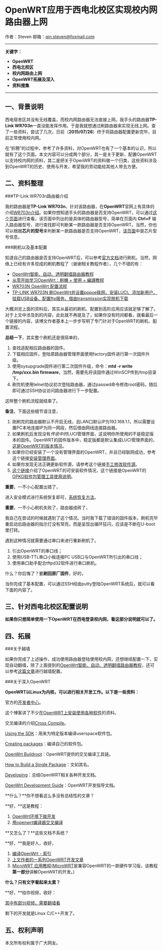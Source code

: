 OpenWRT应用于西电北校区实现校内网路由器上网
=======================================

作者：Steven 邮箱：<qin.steven@foxmail.com>
- - -

**关键字：**

+ **OpenWRT**
+ **西电北校区**
+ **校内网路由上网**
+ **OpenWRT拓展及深入**
+ **资料搜集**
- - -

一、背景说明
-----------

西电宿舍区并没有无线覆盖，而校内网路由器无法直接上网。我手头的路由器**TP-Link WR703n**一直没能发挥作用。于是我就想通过刷路由器来实现无线上网。查了一些资料，尝试了几次，日前（**2015/07/26**）终于将路由器配置更新完毕，目前正常使用校内网。

在“折腾”的过程中，参考了许多资料，对OpenWRT也有了一个基本的认识，所以就有了这个页面。本文内容可以分成两个部分，其一是关于更新、配置OpenWRT以支持校内网的资料，其二是把关于OpenWRT的资料做一个归类，这些资料涉及到OpenWRT的历史、使用与开发，希望我的劳动能给其他人带去方便。

二、资料整理
-----------

###TP-Link WR703n路由器介绍

我的路由器是**TP-Link WR703n**，针对该路由器，在**OpenWRT**官网上有具体的介绍[WR703n介绍](http://wiki.openwrt.org/zh-cn/toh/tp-link/tl-wr703n)。如果你想知道手头的路由器是否支持OpenWRT，可以通过[这个页面](http://wiki.openwrt.org/toh/start)进行查看，该页面中列出的是具体的路由器型号，简单在页面内 **Ctrl+F** 输入路由器型号，进行查找即可判断某一款路由器是否支持OpenWRT。当然，你也可以根据**芯片的型号**来判断某一款路由器是否支持OpenWRT，[该页面](https://downloads.openwrt.org/backfire/10.03/)中是芯片型号信息。

###刷机以及基本配置

知道自己的路由器是否支持OpenWRT后，可以参考[官方文档](http://wiki.openwrt.org/doc/howto/generic.flashing)进行刷机，当然，网络上已经有许多现成的刷机教程了（谢谢相关教程作者），几个不错的有：

+ [OpenWrt智能、自动、透明翻墙路由器教程][link-include-crosswall]
+ [从零开始学习OpenWrt：刷機 + 使用 + 編譯教程](http://upsangel.com/openwrt/openwrt-beginner-guide/)
+ [WR703N OpenWrt 配置流程](https://gist.github.com/ninehills/2627163)
+ [TP-LINK WR703N 刷OpenWrt并设置pppoe联网、安装LUCI、添加新用户、挂载USB设备、配置ftp服务、借由transmission实现脱机下载](http://blog.csdn.net/qinpeng_zbdx/article/details/8570488)

[link-include-crosswall]: http://softwaredownload.gitbooks.io/openwrt-fanqiang/content/

大概浏览上面的资料后，其实从最初的刷机、配置到高阶应用应该就足够了解了。对于上文中涉及到的内容，此处就不再提及了，如果你没有时间都看，就看最后一个链接的内容，该博文作者基本上一步步写明了专门针对于OpenWRT的刷机、配置流程。

**总结一下**，其实整个刷机还是很简单的，

1. 查找适配相应路由器的固件。
2. 下载相应固件，登陆原路由器管理界面使用factory固件进行第一次固件升级。
3. 使用sysupgrade固件进行第二次固件升级，命令：**mtd -r write /tmp/xxx.bin firmware**，当然，需要先将该固件通过WinSCP传到/tmp目录下。
4. 刷完机使用telnet协议初次登陆路由器，通过passwd命令修改root密码，随后即可通过SSH协议访问路由器进行下一步配置。

这样整个刷机流程就结束了。

**备注**，下面这些细节请注意，

1. 刚刷完的路由器默认不开启无线，且LAN口默认IP为192.168.1.1，所以需要设置PC本地连接IP为同一网段，然后借由网线连接路由器。
2. 如果刷机后发现没有*传说中的*LUCI管理界面，这说明你所使用的不是稳定版本的固件。OpenWRT的固件版本中，稳定版都是默认集成LUCI管理界面的，[这是OpenWRT的版本情况](http://wiki.openwrt.org/about/history)。
3. 如果你已经安装了一个没有管理界面的OpenWRT，并且已经联网成功，参考这个链接[安装管理界面](https://www.logcg.com/archives/608.html)。
4. 如果你发现无法正确更新软件源，请参考这个链接[手工修改软件源](http://sharpbai.gitbooks.io/tp-720n-openwrt-usb-boot-and-install-rtl-usb-wifi/content/opkg/README.html)。
5. [这个链接](http://wiki.openwrt.org/doc/packages)介绍了OpenWRT的可安装软件情况，这个链接是OpenWRT的[OPKG软件包管理工具使用说明](http://wiki.openwrt.org/doc/techref/opkg)。

**重要**，一不小心配置出错了，

进入安全模式进行系统恢复即可，[系统恢复方法](http://wiki.openwrt.org/zh-cn/doc/howto/generic.failsafe)。

**重要**，一不小心刷机失败了，路由器成砖了，

我自己在尝试的时候就遇到了这个情况。当时我下载了错误的固件版本，刷机完毕重启动后路由器的指示灯没有常亮，而是呈现出循环狂闪，应该是不断在U-boot里打转。

遇到这种情况就需要通过串口来进行重新刷机了。

1. 引出OpenWRT的串口线；
2. 使用USB-TTL串口小板连接PC USB口与OpenWRT所引出的串口线；
3. 使用串口助手配合tftpd32软件进行串口刷机。

什么？你后悔了？要**刷回原厂固件**，好的，

当你完成了基本配置，可以通过SSH经由putty登陆OpenWRT系统后，就可以看下面的内容了。

三、针对西电北校区配置说明
-----------------------
**如果你只想简单使用一下OpenWRT在西电登录校内网，看这部分说明就可以了。**

四、拓展
-------

###关于越墙

如果你完成了上述操作，成功使用路由器登陆使用校内网，还想继续配置一下，实现自动翻墙，除了上面提到的[OpenWrt智能、自动、透明翻墙路由器教程][link-include-crosswall]，还可以参考[这篇文章](https://cokebar.info/archives/850)进行越墙配置。

###关于深入OpenWRT

**OpenWRT以Linux为内核，可以进行相关开发工作。以下是一些资料：**

官方的[开发者中心](https://dev.openwrt.org/)。

这个博客讲了不少[在OpenWRT上安装使用各种软件](http://www.haiyun.me/category/openwrt/)的资料。

交叉编译的介绍[Cross Compile](http://wiki.openwrt.org/doc/devel/crosscompile)。

[Using the SDK](http://wiki.openwrt.org/doc/howto/obtain.firmware.sdk#build_your_own_packages)：用来为特定版本编译userspace软件包。

[Creating packages](http://wiki.openwrt.org/doc/devel/packages)：编译自己的软件包。

[OpenWrt Buildroot](http://wiki.openwrt.org/about/toolchain)：OpenWRT提供的交叉编译工具链。

[How to Build a Single Package](http://wiki.openwrt.org/doc/howtobuild/single.package)：文如其名。

[Developing](http://wiki.openwrt.org/doc/devel/start)：总结OpenWRT相关各种开发文档。

[OpenWrt Development Guide](http://www.ccs.neu.edu/home/noubir/Courses/CS6710/S12/material/OpenWrt_Dev_Tutorial.pdf)：OpenWRT开发指导文档。

**什么？**你不想看这么多没有总结性的文章？

**好，**这是教程：

1. [OpenWrt环境下做开发](http://wiki.wrtnode.com/index.php?title=Openwrt_development/zh-cn)
2. [用openwrt编译器交叉编译](http://wiki.wrtnode.com/index.php?title=How_to_compile_with_the_openwrt_toolchain/zh-cn)

**又怎么了？**这些文档不系统？

**好，**我是好人，收好，

1. [编译OpenWrt - 索引](http://blog.csdn.net/openme_openwrt/article/details/7348452)
2. [上文作者的一系列OpenWRT开发文章](http://blog.csdn.net/column/details/openwrt.html?&page=2)
3. [MicroWRT 应用教程](https://www.microduino.cc/wiki/index.php?title=%E5%BA%94%E7%94%A8%E6%95%99%E7%A8%8B)([MicroWRT](https://www.microduino.cc/wiki/index.php?title=MicroWRT_Getting_started/zh)是兼容OpenWRT的一款硬件学习版，该教程**第一部分**讲解OpenWRT的开发。)

**什么？只有文字看起来太累？**

**好，**给你视频，收好：

[其中有部分视频，需要翻墙看](http://study.163.com/plan/planIntroduction.htm?id=1549012#/planMain)

剩下的开发就是Linux C/C++开发了。

五、权利声明
-----------

本文所有权利属于广大网友。
